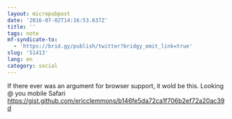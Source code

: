 ```yaml
---
layout: micropubpost
date: '2016-07-02T14:16:53.637Z'
title: ''
tags: note
mf-syndicate-to:
  - 'https://brid.gy/publish/twitter?bridgy_omit_link=true'
slug: '51413'
lang: en
category: social
---
```

If there ever was an argument for browser support, it wold be this. Looking @ you mobile Safari  https://gist.github.com/ericclemmons/b146fe5da72ca1f706b2ef72a20ac39d
